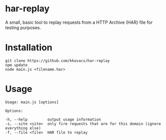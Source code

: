 har-replay
==========

A small, basic tool to replay requests from a HTTP Archive (HAR) file for testing purposes.

Installation
============

	git clone https://github.com/kkovacs/har-replay
	npm update
	node main.js <filename.har>

Usage
=====

	Usage: main.js [options]

	Options:

	-h, --help         output usage information
	-s, --site <site>  only fire requests that are for this domain (ignore everything else)
	-f, --file <file>  HAR file to replay

